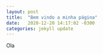 ```yaml
---
layout: post
title:  "Bem vindo a minha página"
date:   2020-12-20 14:17:02 -0300
categories: jekyll update
---
```

Ola
